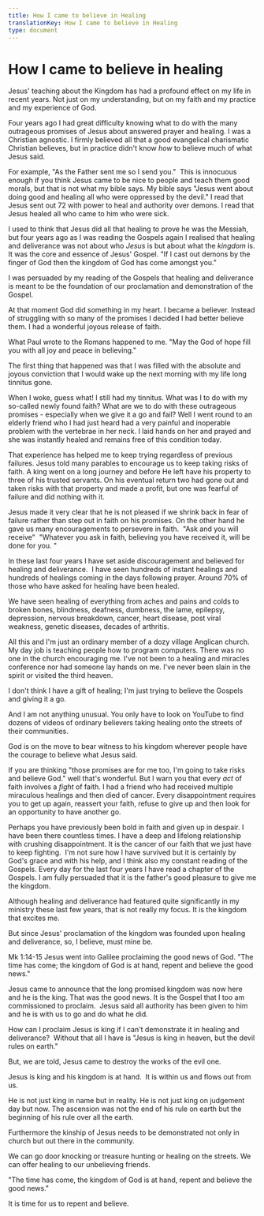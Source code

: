 ```yaml
---
title: How I came to believe in Healing
translationKey: How I came to believe in Healing
type: document
---
```

# How I came to believe in healing

Jesus' teaching about the Kingdom has had a profound effect on my life
in recent years. Not just on my understanding, but on my faith and my
practice and my experience of God. 

Four years ago I had great difficulty knowing what to do with the many
outrageous promises of Jesus about answered prayer and healing. I was a
Christian agnostic. I firmly believed all that a good evangelical
charismatic Christian believes, but in practice didn't know *how* to
believe much of what Jesus said. 

For example, "As the Father sent me so I send you."  This is innocuous
enough if you think Jesus came to be nice to people and teach them good
morals, but that is not what my bible says. My bible says "Jesus went
about doing good and healing all who were oppressed by the devil." I
read that Jesus sent out 72 with power to heal and authority over
demons. I read that Jesus healed all who came to him who were sick.

I used to think that Jesus did all that healing to prove he was the
Messiah, but four years ago as I was reading the Gospels again I
realised that healing and deliverance was not about who *Jesus* is but
about what the *kingdom* is. It was the core and essence of Jesus'
Gospel. "If I cast out demons by the finger of God then the kingdom of
God has come amongst you." 

I was persuaded by my reading of the Gospels that healing and
deliverance is meant to be the foundation of our proclamation and
demonstration of the Gospel.

At that moment God did something in my heart. I became a believer.
Instead of struggling with so many of the promises I decided I had
better believe them. I had a wonderful joyous release of faith. 

What Paul wrote to the Romans happened to me. "May the God of hope fill
you with all joy and peace in believing." 

The first thing that happened was that I was filled with the absolute
and joyous conviction that I would wake up the next morning with my life
long tinnitus gone. 

When I woke, guess what! I still had my tinnitus. What was I to do with
my so-called newly found faith? What are we to do with these outrageous
promises - especially when we give it a go and fail? Well I went round
to an elderly friend who I had just heard had a very painful and
inoperable problem with the vertebrae in her neck. I laid hands on her
and prayed and she was instantly healed and remains free of this
condition today.

That experience has helped me to keep trying regardless of previous
failures. Jesus told many parables to encourage us to keep taking risks
of faith. A king went on a long journey and before He left have his
property to three of his trusted servants. On his eventual return two
had gone out and taken risks with that property and made a profit, but
one was fearful of failure and did nothing with it. 

Jesus made it very clear that he is not pleased if we shrink back in
fear of failure rather than step out in faith on his promises. On the
other hand he gave us many encouragements to persevere in faith.  "Ask
and you will receive"  "Whatever you ask in faith, believing you have
received it, will be done for you. "

In these last four years I have set aside discouragement and believed
for healing and deliverance.  I have seen hundreds of instant healings
and hundreds of healings coming in the days following prayer. Around 70%
of those who have asked for healing have been healed.

We have seen healing of everything from aches and pains and colds to
broken bones, blindness, deafness, dumbness, the lame, epilepsy,
depression, nervous breakdown, cancer, heart disease, post viral
weakness, genetic diseases, decades of arthritis.

All this and I'm just an ordinary member of a dozy village Anglican
church. My day job is teaching people how to program computers. There
was no one in the church encouraging me. I've not been to a healing and
miracles conference nor had someone lay hands on me. I've never been
slain in the spirit or visited the third heaven. 

I don't think I have a gift of healing; I'm just trying to believe the
Gospels and giving it a go. 

And I am not anything unusual. You only have to look on YouTube to find
dozens of videos of ordinary believers taking healing onto the streets
of their communities. 

God is on the move to bear witness to his kingdom wherever people have
the courage to believe what Jesus said. 

If you are thinking "those promises are for me too, I'm going to take
risks and believe God." well that's wonderful. But I warn you that every
*act* of faith involves a *fight* of faith. I had a friend who had
received multiple miraculous healings and then died of cancer. Every
disappointment requires you to get up again, reassert your faith, refuse
to give up and then look for an opportunity to have another go.

Perhaps you have previously been bold in faith and given up in despair.
I have been there countless times. I have a deep and lifelong
relationship with crushing disappointment. It is the cancer of our faith
that we just have to keep fighting.  I'm not sure how I have survived
but it is certainly by God's grace and with his help, and I think also
my constant reading of the Gospels. Every day for the last four years I
have read a chapter of the Gospels. I am fully persuaded that it is the
father's good pleasure to give me the kingdom.

Although healing and deliverance had featured quite significantly in my
ministry these last few years, that is not really my focus. It is the
kingdom that excites me.

But since Jesus' proclamation of the kingdom was founded upon healing
and deliverance, so, I believe, must mine be. 

Mk 1:14-15 Jesus went into Galilee proclaiming the good news of God.
"The time has come; the kingdom of God is at hand, repent and believe
the good news."

Jesus came to announce that the long promised kingdom was now here and
he is the king. That was the good news. It is the Gospel that I too am
commissioned to proclaim.  Jesus said all authority has been given to
him and he is with us to go and do what he did. 

How can I proclaim Jesus is king if I can't demonstrate it in healing
and deliverance?  Without that all I have is "Jesus is king in heaven,
but the devil rules on earth."

But, we are told, Jesus came to destroy the works of the evil one. 

Jesus is king and his kingdom is at hand.  It is within us and flows out
from us. 

He is not just king in name but in reality. He is not just king on
judgement day but now. The ascension was not the end of his rule on
earth but the beginning of his rule over all the earth. 

Furthermore the kinship of Jesus needs to be demonstrated not only in
church but out there in the community. 

We can go door knocking or treasure hunting or healing on the streets.
We can offer healing to our unbelieving friends. 

"The time has come, the kingdom of God is at hand, repent and believe
the good news."

It is time for us to repent and believe.

